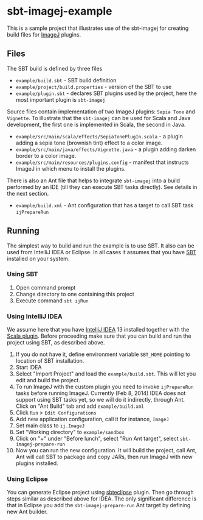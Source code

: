 sbt-imagej-example
==================

This is a sample project that illustrates use of the sbt-imagej for creating build files for
[ImageJ](http://rsbweb.nih.gov/ij/) plugins.


Files
-----

The SBT build is defined by three files

* `example/build.sbt` - SBT build definition
* `example/project/build.properties` - version of the SBT  to use
* `example/plugin.sbt` - declares SBT plugins used by the project, here the most important plugin
  is `sbt-imagej`

Source files contain implementation of two ImageJ plugins: `Sepia Tone` and `Vignette`. 
To illustrate that the `sbt-imagej` can be used for Scala and Java development, the first one is
implemented in Scala, the second in Java.

* `example/src/main/scala/effects/SepiaTonePlugIn.scala` - a plugin adding a sepia tone
(brownish tint) effect to a color image.
* `example/src/main/java/effects/Vignette.java` - a plugin adding darken border to a color image.
* `example/src/main/resources/plugins.config` - manifest that instructs ImageJ in which menu to
install the plugins.

There is also an Ant file that helps to integrate `sbt-imagej` into a build performed by an IDE
(till they can execute SBT tasks directly). See details in the next section.

* `example/build.xml` - Ant configuration that has a target to call SBT task `ijPrepareRun`

Running
-------

The simplest way to build and run the example is to use SBT. It also can be used from IntelliJ
IDEA or Eclipse. In all cases it assumes that you have [SBT](http://www.scala-sbt.org/) installed
on your system.

### Using SBT ###

1. Open command prompt
2. Change directory to one containing this project
3. Execute command `sbt ijRun`

### Using IntelliJ IDEA ###

We assume here that you have [IntelliJ IDEA](http://www.jetbrains.com/idea/) 13 installed together
with the [Scala plugin](http://confluence.jetbrains.com/display/SCA/Scala+Plugin+Nightly+Builds+for+Cardea).
Before proceeding make sure that you can build and run the project using SBT, as described above.

 1. If you do not have it, define environment variable `SBT_HOME` pointing to location of SBT
    installation.
 1. Start IDEA
 1. Select "Import Project" and load the `example/build.sbt`. This will let you edit and build
    the project.
 1. To run ImageJ with the custom plugin you need to invoke `ijPrepareRun` tasks before running ImageJ.
    Currently (Feb 8, 2014) IDEA does not support using SBT tasks yet, so we will do it indirectly,
    through Ant. Click on "Ant Build" tab and add `example/build.xml`
 1. Click `Run` > `Edit Configurations`
 1. Add new application configuration, call it for instance, `ImageJ`
 1. Set main class to `ij.ImageJ`
 1. Set "Working directory" to `example/sandbox`
 1. Click on "+" under "Before lunch", select "Run Ant target", select `sbt-imagej-prepare-run`
 1. Now you can run the new configuration. It will build the project, call Ant, Ant will call SBT
 to package and copy JARs, then run ImageJ with new plugins installed.


### Using Eclipse ###

You can generate Eclipse project using [sbteclipse](https://github.com/typesafehub/sbteclipse)
plugin. Then go through steps similar as described above for IDEA. The only significant difference
is that in Eclipse you add the `sbt-imagej-prepare-run` Ant target by defining new Ant builder.

